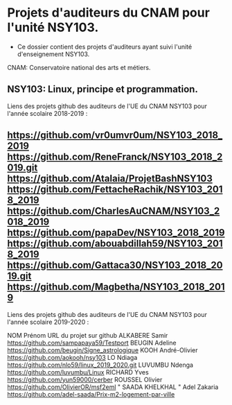 # Projets d'auditeurs du CNAM pour l'unité NSY103.

- Ce dossier contient des projets d'auditeurs ayant suivi l'unité d'enseignement NSY103.

CNAM: Conservatoire national des arts et métiers.

NSY103: Linux, principe et programmation.
---
Liens des projets github des auditeurs de l'UE du CNAM NSY103 pour l'année scolaire 2018-2019 :

https://github.com/vr0umvr0um/NSY103_2018_2019 https://github.com/ReneFranck/NSY103_2018_2019.git https://github.com/Atalaia/ProjetBashNSY103 https://github.com/FettacheRachik/NSY103_2018_2019 https://github.com/CharlesAuCNAM/NSY103_2018_2019 https://github.com/papaDev/NSY103_2018_2019 https://github.com/abouabdillah59/NSY103_2018_2019 https://github.com/Gattaca30/NSY103_2018_2019.git https://github.com/Magbetha/NSY103_2018_2019
---

Liens des projets github des auditeurs de l'UE du CNAM NSY103 pour l'année scolaire 2019-2020 :

NOM	Prénom	URL du projet sur github
ALKABERE 	Samir	https://github.com/sampapaya59/Testport
BEUGIN 	Adeline	https://github.com/beugin/Signe_astrologique
KOOH	André-Olivier	https://github.com/aokooh/nsy103
LO	Ndiaga	https://github.com/nlo59/linux_2019_2020.git
LUVUMBU 	Ndenga	https://github.com/luvumbu/Linux
RICHARD	Yves	https://github.com/yun59000/cerber
ROUSSEL 	Olivier	https://github.com/OlivierOR/msf2eml
"
SAADA KHELKHAL "	Adel Zakaria	https://github.com/adel-saada/Prix-m2-logement-par-ville
